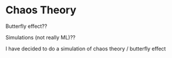 # Chaos Theory
Butterfly effect??

Simulations (not really ML)??

I have decided to do a simulation of chaos theory / butterfly effect


